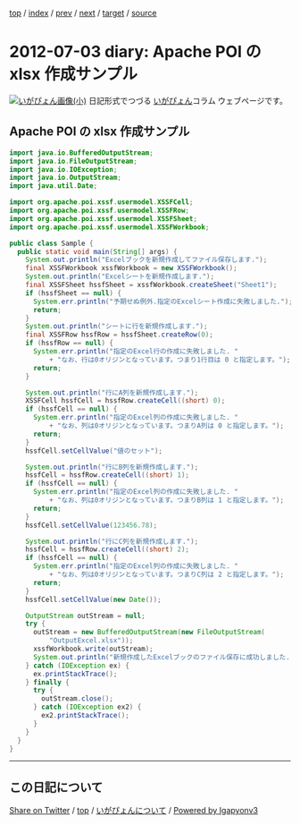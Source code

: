 [top](../index.html) 
 / [index](index.html) 
 / [prev](ig120629.html) 
 / [next](ig120730.html) 
 / [target](https://igapyon.github.io/diary/2012/ig120703.html) 
 / [source](https://github.com/igapyon/diary/blob/gh-pages/2012/ig120703.src.md) 

2012-07-03 diary: Apache POI の xlsx 作成サンプル
=====================================================================================================
[![いがぴょん画像(小)](https://igapyon.github.io/diary/images/iga200306s.jpg "いがぴょん")](https://igapyon.github.io/diary/memo/memoigapyon.html) 日記形式でつづる [いがぴょん](https://igapyon.github.io/diary/memo/memoigapyon.html)コラム ウェブページです。

## Apache POI の xlsx 作成サンプル



```java
import java.io.BufferedOutputStream;
import java.io.FileOutputStream;
import java.io.IOException;
import java.io.OutputStream;
import java.util.Date;

import org.apache.poi.xssf.usermodel.XSSFCell;
import org.apache.poi.xssf.usermodel.XSSFRow;
import org.apache.poi.xssf.usermodel.XSSFSheet;
import org.apache.poi.xssf.usermodel.XSSFWorkbook;

public class Sample {
  public static void main(String[] args) {
    System.out.println("Excelブックを新規作成してファイル保存します.");
    final XSSFWorkbook xssfWorkbook = new XSSFWorkbook();
    System.out.println("Excelシートを新規作成します.");
    final XSSFSheet hssfSheet = xssfWorkbook.createSheet("Sheet1");
    if (hssfSheet == null) {
      System.err.println("予期せぬ例外.指定のExcelシート作成に失敗しました.");
      return;
    }
    System.out.println("シートに行を新規作成します.");
    final XSSFRow hssfRow = hssfSheet.createRow(0);
    if (hssfRow == null) {
      System.err.println("指定のExcel行の作成に失敗しました. "
          + "なお、行は0オリジンとなっています。つまり1行目は 0 と指定します。");
      return;
    }

    System.out.println("行にA列を新規作成します.");
    XSSFCell hssfCell = hssfRow.createCell((short) 0);
    if (hssfCell == null) {
      System.err.println("指定のExcel列の作成に失敗しました. "
          + "なお、列は0オリジンとなっています。つまりA列は 0 と指定します。");
      return;
    }
    hssfCell.setCellValue("値のセット");

    System.out.println("行にB列を新規作成します.");
    hssfCell = hssfRow.createCell((short) 1);
    if (hssfCell == null) {
      System.err.println("指定のExcel列の作成に失敗しました. "
          + "なお、列は0オリジンとなっています。つまりB列は 1 と指定します。");
      return;
    }
    hssfCell.setCellValue(123456.78);

    System.out.println("行にC列を新規作成します.");
    hssfCell = hssfRow.createCell((short) 2);
    if (hssfCell == null) {
      System.err.println("指定のExcel列の作成に失敗しました. "
          + "なお、列は0オリジンとなっています。つまりC列は 2 と指定します。");
      return;
    }
    hssfCell.setCellValue(new Date());

    OutputStream outStream = null;
    try {
      outStream = new BufferedOutputStream(new FileOutputStream(
          "OutputExcel.xlsx"));
      xssfWorkbook.write(outStream);
      System.out.println("新規作成したExcelブックのファイル保存に成功しました.");
    } catch (IOException ex) {
      ex.printStackTrace();
    } finally {
      try {
        outStream.close();
      } catch (IOException ex2) {
        ex2.printStackTrace();
      }
    }
  }
}
```


----------------------------------------------------------------------------------------------------

## この日記について

[Share on Twitter](https://twitter.com/intent/tweet?hashtags=igapyon%2Cdiary%2C%E3%81%84%E3%81%8C%E3%81%B4%E3%82%87%E3%82%93&text=Apache+POI+%E3%81%AE+xlsx+%E4%BD%9C%E6%88%90%E3%82%B5%E3%83%B3%E3%83%97%E3%83%AB&url=https%3A%2F%2Figapyon.github.io%2Fdiary%2F2012%2Fig120703.html) / [top](../index.html) / [いがぴょんについて](https://igapyon.github.io/diary/memo/memoigapyon.html) / [Powered by Igapyonv3](https://github.com/igapyon/igapyonv3)
